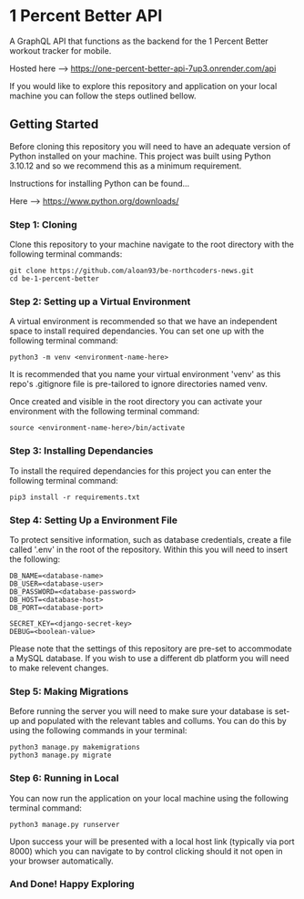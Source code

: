 # 1 Percent Better API

A GraphQL API that functions as the backend for the 1 Percent Better workout tracker for mobile.

Hosted here --> https://one-percent-better-api-7up3.onrender.com/api

If you would like to explore this repository and application on your local machine you can follow the steps outlined bellow.

## Getting Started

Before cloning this repository you will need to have an adequate version of Python installed on your machine.
This project was built using Python 3.10.12 and so we recommend this as a minimum requirement.

Instructions for installing Python can be found...

Here --> https://www.python.org/downloads/

### Step 1: Cloning

Clone this repository to your machine navigate to the root directory with the following terminal commands:

```
git clone https://github.com/aloan93/be-northcoders-news.git
cd be-1-percent-better
```

### Step 2: Setting up a Virtual Environment

A virtual environment is recommended so that we have an independent space to install required dependancies. You can set one up with the following terminal command:

```
python3 -m venv <environment-name-here>
```

It is recommended that you name your virtual environment 'venv' as this repo's .gitignore file is pre-tailored to ignore directories named venv.

Once created and visible in the root directory you can activate your environment with the following terminal command:

```
source <environment-name-here>/bin/activate
```

### Step 3: Installing Dependancies

To install the required dependancies for this project you can enter the following terminal command:

```
pip3 install -r requirements.txt
```

### Step 4: Setting Up a Environment File

To protect sensitive information, such as database credentials, create a file called '.env' in the root of the repository. Within this you will need to insert the following:

```
DB_NAME=<database-name>
DB_USER=<database-user>
DB_PASSWORD=<database-password>
DB_HOST=<database-host>
DB_PORT=<database-port>

SECRET_KEY=<django-secret-key>
DEBUG=<boolean-value>
```

Please note that the settings of this repository are pre-set to accommodate a MySQL database. If you wish to use a different db platform you will need to make relevent changes.

### Step 5: Making Migrations

Before running the server you will need to make sure your database is set-up and populated with the relevant tables and collums. You can do this by using the following commands in your terminal:

```
python3 manage.py makemigrations
python3 manage.py migrate
```

### Step 6: Running in Local

You can now run the application on your local machine using the following terminal command:

```
python3 manage.py runserver
```

Upon success your will be presented with a local host link (typically via port 8000) which you can navigate to by control clicking should it not open in your browser automatically.

### And Done! Happy Exploring
